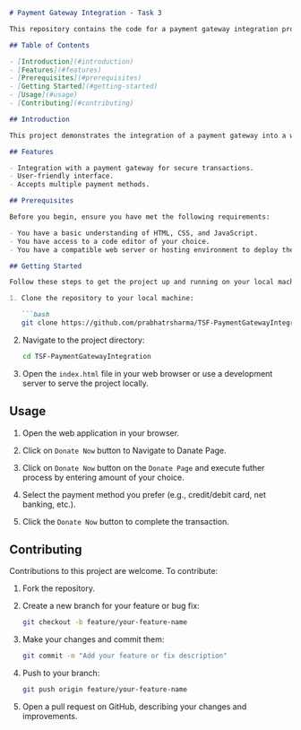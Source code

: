 ```markdown
# Payment Gateway Integration - Task 3

This repository contains the code for a payment gateway integration project, which is part of The Sparks Foundation's internship program.

## Table of Contents

- [Introduction](#introduction)
- [Features](#features)
- [Prerequisites](#prerequisites)
- [Getting Started](#getting-started)
- [Usage](#usage)
- [Contributing](#contributing)

## Introduction

This project demonstrates the integration of a payment gateway into a web application. It allows users to make secure online donations.

## Features

- Integration with a payment gateway for secure transactions.
- User-friendly interface.
- Accepts multiple payment methods.

## Prerequisites

Before you begin, ensure you have met the following requirements:

- You have a basic understanding of HTML, CSS, and JavaScript.
- You have access to a code editor of your choice.
- You have a compatible web server or hosting environment to deploy the application.

## Getting Started

Follow these steps to get the project up and running on your local machine:

1. Clone the repository to your local machine:

   ```bash
   git clone https://github.com/prabhatrsharma/TSF-PaymentGatewayIntegration.git
   ```

2. Navigate to the project directory:

   ```bash
   cd TSF-PaymentGatewayIntegration
   ```

3. Open the `index.html` file in your web browser or use a development server to serve the project locally.

## Usage

1. Open the web application in your browser.

2. Click on `Donate Now` button to Navigate to Danate Page.

3. Click on `Donate Now` button on the `Donate Page` and execute futher process by entering amount of your choice.

4. Select the payment method you prefer (e.g., credit/debit card, net banking, etc.).

5. Click the `Donate Now` button to complete the transaction.

## Contributing

Contributions to this project are welcome. To contribute:

1. Fork the repository.

2. Create a new branch for your feature or bug fix:

   ```bash
   git checkout -b feature/your-feature-name
   ```

3. Make your changes and commit them:

   ```bash
   git commit -m "Add your feature or fix description"
   ```

4. Push to your branch:

   ```bash
   git push origin feature/your-feature-name
   ```

5. Open a pull request on GitHub, describing your changes and improvements.